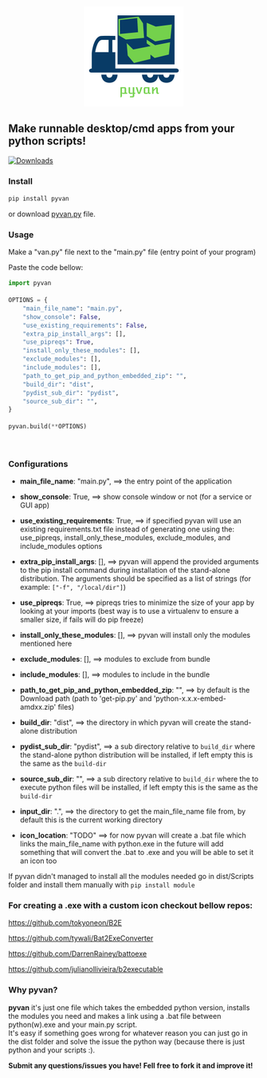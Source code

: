 <p align="center">
  <img src="pyvan.png">
</p>

<p align="center">
  <h2> Make runnable desktop/cmd apps from your python scripts!</h2>
</p>


[![Downloads](https://pepy.tech/badge/pyvan)](https://pepy.tech/project/pyvan)


### Install
```py
pip install pyvan
```
or download [pyvan.py](https://raw.githubusercontent.com/ClimenteA/pyvan/master/src/pyvan.py) file.

### Usage

Make a "van.py" file next to the "main.py" file (entry point of your program) 

Paste the code bellow:

```py
import pyvan

OPTIONS = {
    "main_file_name": "main.py",
    "show_console": False,
    "use_existing_requirements": False,
    "extra_pip_install_args": [],
    "use_pipreqs": True,
    "install_only_these_modules": [],
    "exclude_modules": [],
    "include_modules": [],
    "path_to_get_pip_and_python_embedded_zip": "",
    "build_dir": "dist",
    "pydist_sub_dir": "pydist",
    "source_sub_dir": "",
}

pyvan.build(**OPTIONS)

 
```

### Configurations

* **main_file_name**: "main.py",  ==> the entry point of the application

* **show_console**: True,         ==> show console window or not (for a service or GUI app)

* **use_existing_requirements**: True, ==> if specified pyvan will use an existing requirements.txt file instead of generating one using the: 
                                       use_pipreqs, install_only_these_modules, exclude_modules, and include_modules options

* **extra_pip_install_args**: [], ==> pyvan will append the provided arguments to the pip install command during installation of the stand-alone distribution. 
                                  The arguments should be specified as a list of strings (for example: `["-f", "/local/dir"]`) 

* **use_pipreqs**: True,          ==> pipreqs tries to minimize the size of your app by looking at your imports 
                                  (best way is to use a virtualenv to ensure a smaller size, if fails will do pip freeze)
  
* **install_only_these_modules**: [], ==> pyvan will install only the modules mentioned here

* **exclude_modules**: [],        ==> modules to exclude from bundle 

* **include_modules**: [],        ==> modules to include in the bundle

* **path_to_get_pip_and_python_embedded_zip**: "", ==> by default is the Download path (path to 'get-pip.py' and 'python-x.x.x-embed-amdxx.zip' files)

* **build_dir**: "dist",          ==> the directory in which pyvan will create the stand-alone distribution

* **pydist_sub_dir**: "pydist",   ==> a sub directory relative to `build_dir` where the stand-alone python distribution will be installed, if left empty this is the same as the `build-dir` 

* **source_sub_dir**: "",         ==> a sub directory relative to `build_dir` where the to execute python files will be installed, if left empty this is the same as the `build-dir` 

* **input_dir**: ".",             ==> the directory to get the main_file_name file from, by default this is the current working directory 

* **icon_location**: "TODO" ==> for now pyvan will create a .bat file which links the main_file_name with python.exe
                            in the future will add something that will convert the .bat to .exe and you will be able to set it an icon too
                            
If pyvan didn't managed to install all the modules needed go in dist/Scripts folder and install them manually with `pip install module`

### For creating a .exe with a custom icon checkout bellow repos:

https://github.com/tokyoneon/B2E

https://github.com/tywali/Bat2ExeConverter

https://github.com/DarrenRainey/battoexe

https://github.com/julianollivieira/b2executable


### Why pyvan?

**pyvan** it's just one file which takes the embedded python version, installs the modules you need and makes a link using a .bat file between python(w).exe and your main.py script.
<br>
It's easy if something goes wrong for whatever reason you can just go in the dist folder and solve the issue the python way (because there is just python and your scripts :).

**Submit any questions/issues you have! Fell free to fork it and improve it!**













